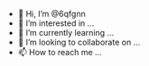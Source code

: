 - 👋 Hi, I’m @6qfgnn
- 👀 I’m interested in ...
- 🌱 I’m currently learning ...
- 💞️ I’m looking to collaborate on ...
- 📫 How to reach me ...

<!---
6qfgnn/6qfgnn is a ✨ special ✨ repository because its `README.md` (this file) appears on your GitHub profile.
You can click the Preview link to take a look at your changes.
--->
